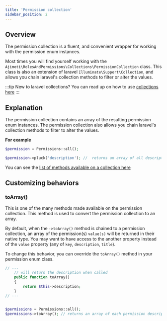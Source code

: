 ```yaml
---
title: 'Permission collection'
sidebar_position: 2
---
```


## Overview
The permission collection is a fluent, and convenient wrapper for working with the permission enum instances. 

Most times you will find yourself working with the `Ajimoti\RolesAndPermissions\Collections\PermissionCollection` class. This class is also an extension of laravel `Illuminate\Support\Collection`, and allows you chain laravel's collection methods to filter or alter the values.

:::tip
New to laravel collections? You can read up on how to use [collections here](https://laravel.com/docs/8.x/collections)
:::


## Explanation
The permission collection contains an array of the resulting permission enum instances. 
The permission collection also allows you chain laravel's collection methods to filter to alter the values.

**For example** 
```php
$permission = Permissions::all();

$permission->pluck('description'); //  returns an array of all descriptions
```

You can see the [list of methods available on a collection here](https://laravel.com/docs/8.x/collections#available-methods) 

## Customizing behaviors
### toArray()
This is one of the many methods made available on the permission collection. This method is used to convert the permission collection to an array. 

By default, when the `->toArray()` method is chained to a permission collection, an array of the permission(s) `value(s)` will be returned in their native type. You may want to have access to the another property instead of the `value` property (any of `key`, `description`, `title`).

To change this behavior, you can override the `toArray()` method in your permission enum class.

```php title='app\Enums\Permissions.php'
// ---
    // will return the description when called
    public function toArray()
    {
        return $this->description;
    }
// ---


$permissions = Permissions::all();
$permissions->toArray(); // returns an array of each permission description
```
